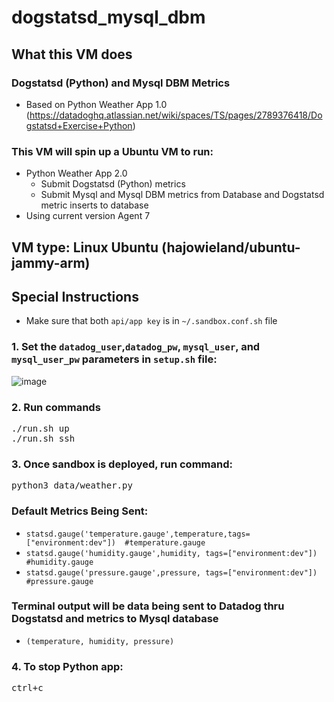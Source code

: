 # dogstatsd_mysql_dbm

## What this VM does
### <h3>Dogstatsd (Python) and Mysql DBM Metrics</h3>
- Based on Python Weather App 1.0
(https://datadoghq.atlassian.net/wiki/spaces/TS/pages/2789376418/Dogstatsd+Exercise+Python)<p></p>


### This VM will spin up a Ubuntu VM to run:
- Python Weather App 2.0 
  - Submit Dogstatsd (Python) metrics
  - Submit Mysql and Mysql DBM metrics from Database and Dogstatsd metric inserts to database
- Using current version Agent 7

## VM type: Linux Ubuntu (hajowieland/ubuntu-jammy-arm)

## Special Instructions

- Make sure that both `api/app key` is in `~/.sandbox.conf.sh` file

### 1. Set the `datadog_user`,`datadog_pw`, `mysql_user`, and `mysql_user_pw` parameters in `setup.sh` file:

![image](https://github.com/Dog-Gone-Earl/Made_Sandboxes/assets/107069502/ec0196ad-d947-4fe7-8df6-fd544acad9b2)

### 2. Run commands
<pre>./run.sh up
./run.sh ssh </pre>

### 3. Once sandbox is deployed, run command:

<pre>python3 data/weather.py</pre>
<h3>Default Metrics Being Sent:</h3>

- `statsd.gauge('temperature.gauge',temperature,tags=["environment:dev"])  #temperature.gauge`
- `statsd.gauge('humidity.gauge',humidity, tags=["environment:dev"])       #humidity.gauge`
- `statsd.gauge('pressure.gauge',pressure, tags=["environment:dev"])       #pressure.gauge`
### Terminal output will be data being sent to Datadog thru Dogstatsd and metrics to Mysql database
-  `(temperature, humidity, pressure)`
### 4. To stop Python app:
<pre>ctrl+c</pre>
